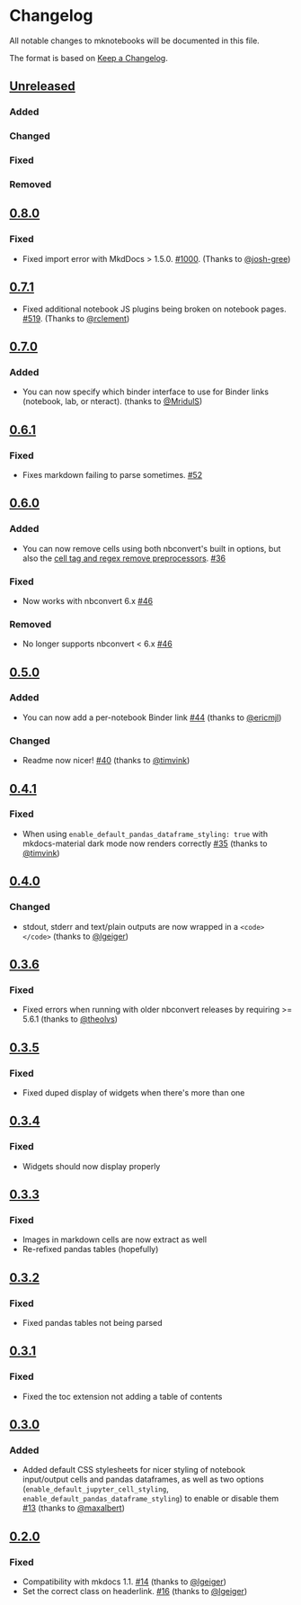 # Changelog
All notable changes to mknotebooks will be documented in this file.

The format is based on [Keep a Changelog](https://keepachangelog.com/en/1.0.0/).

## [Unreleased]
### Added

### Changed


### Fixed


### Removed


## [0.8.0]
### Fixed
- Fixed import error with MkdDocs > 1.5.0. [#1000](https://github.com/greenape/mknotebooks/issues/1000). (Thanks to [@josh-gree](https://github.com/josh-gree))

## [0.7.1]
- Fixed additional notebook JS plugins being broken on notebook pages. [#519](https://github.com/greenape/mknotebooks/issues/519). (Thanks to [@rclement](https://github.com/rclement))

## [0.7.0]
### Added
- You can now specify which binder interface to use for Binder links (notebook, lab, or nteract). (thanks to [@MridulS](https://github.com/MridulS))

## [0.6.1]
### Fixed
- Fixes markdown failing to parse sometimes. [#52](https://github.com/greenape/mknotebooks/issues/52)

## [0.6.0]
### Added
- You can now remove cells using both nbconvert's built in options, but also the [cell tag and regex remove preprocessors](https://nbconvert.readthedocs.io/en/latest/removing_cells.html). [#36](https://github.com/greenape/mknotebooks/issues/36)

### Fixed
- Now works with nbconvert 6.x [#46](https://github.com/greenape/mknotebooks/issues/46)

### Removed
- No longer supports nbconvert < 6.x [#46](https://github.com/greenape/mknotebooks/issues/46)

## [0.5.0]
### Added
- You can now add a per-notebook Binder link [#44](https://github.com/greenape/mknotebooks/pull/44) (thanks to [@ericmjl](https://github.com/ericmjl))

### Changed
- Readme now nicer! [#40](https://github.com/greenape/mknotebooks/pull/40) (thanks to [@timvink](https://github.com/timvink))

## [0.4.1]
### Fixed
- When using `enable_default_pandas_dataframe_styling: true` with mkdocs-material dark mode now renders correctly [#35](https://github.com/greenape/mknotebooks/issues/35) (thanks to [@timvink](https://github.com/timvink))

## [0.4.0]
### Changed
- stdout, stderr and text/plain outputs are now wrapped in a `<code></code>` (thanks to [@lgeiger](https://github.com/lgeiger))

## [0.3.6]
### Fixed
- Fixed errors when running with older nbconvert releases by requiring >=  5.6.1 (thanks to [@theolvs](https://github.com/theolvs))

## [0.3.5]
### Fixed
- Fixed duped display of widgets when there's more than one

## [0.3.4]
### Fixed
- Widgets should now display properly

## [0.3.3]
### Fixed
- Images in markdown cells are now extract as well
- Re-refixed pandas tables (hopefully)

## [0.3.2]
### Fixed
- Fixed pandas tables not being parsed

## [0.3.1]
### Fixed
- Fixed the toc extension not adding a table of contents

## [0.3.0]
### Added

- Added default CSS stylesheets for nicer styling of notebook input/output cells and pandas dataframes,
  as well as two options (`enable_default_jupyter_cell_styling`, `enable_default_pandas_dataframe_styling`)
  to enable or disable them [#13](https://github.com/greenape/mknotebooks/pull/13)  (thanks to [@maxalbert](https://github.com/maxalbert))

## [0.2.0]

### Fixed
- Compatibility with mkdocs 1.1. [#14](https://github.com/greenape/mknotebooks/pull/14) (thanks to [@lgeiger](https://github.com/lgeiger))
- Set the correct class on headerlink. [#16](https://github.com/greenape/mknotebooks/pull/16) (thanks to [@lgeiger](https://github.com/lgeiger))

[Unreleased]: https://github.com/greenape/mktheapidocs/compare/0.8.0...master
[0.8.0]: https://github.com/greenape/mktheapidocs/compare/0.7.1...0.8.0
[0.7.1]: https://github.com/greenape/mktheapidocs/compare/0.7.0...0.7.1
[0.7.0]: https://github.com/greenape/mktheapidocs/compare/0.6.1...0.7.0
[0.6.1]: https://github.com/greenape/mktheapidocs/compare/0.6.0...0.6.1
[0.6.0]: https://github.com/greenape/mktheapidocs/compare/0.5.0...0.6.0
[0.5.0]: https://github.com/greenape/mktheapidocs/compare/0.4.1...0.5.0
[0.4.1]: https://github.com/greenape/mktheapidocs/compare/0.4.0...0.4.1
[0.4.0]: https://github.com/greenape/mktheapidocs/compare/0.3.6...0.4.0
[0.3.6]: https://github.com/greenape/mktheapidocs/compare/0.3.5...0.3.6
[0.3.5]: https://github.com/greenape/mktheapidocs/compare/0.3.4...0.3.5
[0.3.4]: https://github.com/greenape/mktheapidocs/compare/0.3.3...0.3.4
[0.3.3]: https://github.com/greenape/mktheapidocs/compare/0.3.2...0.3.3
[0.3.2]: https://github.com/greenape/mktheapidocs/compare/0.3.1...0.3.2
[0.3.1]: https://github.com/greenape/mktheapidocs/compare/0.3.0...0.3.1
[0.3.0]: https://github.com/greenape/mktheapidocs/compare/0.2.0...0.3.0
[0.2.0]: https://github.com/greenape/mktheapidocs/compare/0.1.16...0.2.0
